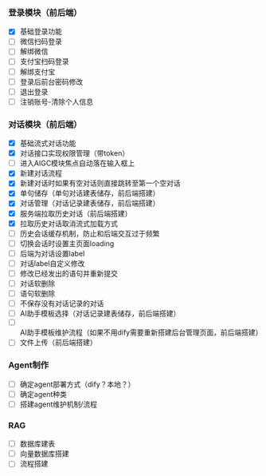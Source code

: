 ### 登录模块（前后端）

- [x] 基础登录功能
- [ ] 微信扫码登录
- [ ] 解绑微信
- [ ] 支付宝扫码登录
- [ ] 解绑支付宝
- [ ] 登录后前台密码修改
- [ ] 退出登录
- [ ] 注销账号-清除个人信息

### 对话模块（前后端）

- [x] 基础流式对话功能
- [x] 对话接口实现权限管理（带token）
- [ ] 进入AIGC模块焦点自动落在输入框上
- [x] 新建对话流程
- [x] 新建对话时如果有空对话则直接跳转至第一个空对话
- [x] 单句储存（单句对话建表储存，前后端搭建）
- [x] 对话管理（对话记录建表储存，前后端搭建）
- [x] 服务端拉取历史对话（前后端搭建）
- [x] 拉取历史对话取消流式加载方式
- [ ] 历史会话缓存机制，防止和后端交互过于频繁
- [ ] 切换会话时设置主页面loading
- [ ] 后端为对话设置label
- [ ] 对话label自定义修改
- [ ] 修改已经发出的语句并重新提交
- [ ] 对话软删除
- [ ] 语句软删除
- [ ] 不保存没有对话记录的对话
- [ ] AI助手模板选择（对话记录建表储存，前后端搭建）
- [ ] AI助手模板维护流程（如果不用dify需要重新搭建后台管理页面，前后端搭建）
- [ ] 文件上传（前后端搭建）

### Agent制作

- [ ] 确定agent部署方式（dify？本地？）
- [ ] 确定agent种类
- [ ] 搭建agent维护机制/流程

### RAG

- [ ] 数据库建表
- [ ] 向量数据库搭建
- [ ] 流程搭建
